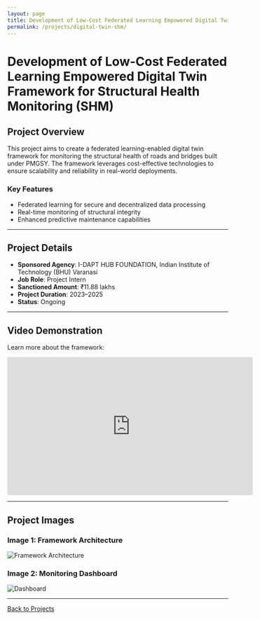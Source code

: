 ```yaml
---
layout: page
title: Development of Low-Cost Federated Learning Empowered Digital Twin Framework
permalink: /projects/digital-twin-shm/
---
```


# Development of Low-Cost Federated Learning Empowered Digital Twin Framework for Structural Health Monitoring (SHM)

## Project Overview
This project aims to create a federated learning-enabled digital twin framework for monitoring the structural health of roads and bridges built under PMGSY. The framework leverages cost-effective technologies to ensure scalability and reliability in real-world deployments.

### Key Features
- Federated learning for secure and decentralized data processing
- Real-time monitoring of structural integrity
- Enhanced predictive maintenance capabilities

---

## Project Details
- **Sponsored Agency**: I-DAPT HUB FOUNDATION, Indian Institute of Technology (BHU) Varanasi
- **Job Role**: Project Intern
- **Sanctioned Amount**: ₹11.88 lakhs
- **Project Duration**: 2023–2025
- **Status**: Ongoing

---

## Video Demonstration
Learn more about the framework:

<iframe width="560" height="315" src="https://www.youtube.com/embed/your-second-video-id" title="Project Video" frameborder="0" allow="accelerometer; autoplay; clipboard-write; encrypted-media; gyroscope; picture-in-picture" allowfullscreen></iframe>

---

## Project Images
### Image 1: Framework Architecture
![Framework Architecture](https://your-image-link.com/framework-architecture.jpg)

### Image 2: Monitoring Dashboard
![Dashboard](https://your-image-link.com/dashboard.jpg)

---

[Back to Projects](/projects/)
